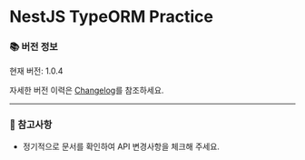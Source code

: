 # NestJS TypeORM Practice

### 📚 버전 정보

현재 버전: 1.0.4

자세한 버전 이력은 [Changelog](/changelog)를 참조하세요.

---

### 📌 참고사항

- 정기적으로 문서를 확인하여 API 변경사항을 체크해 주세요.
